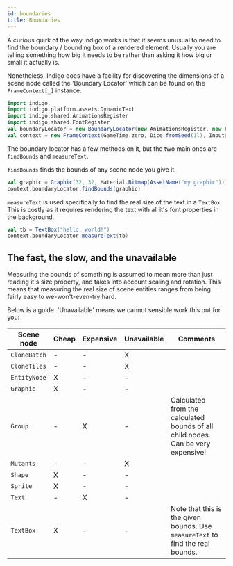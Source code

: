 ```yaml
---
id: boundaries
title: Boundaries
---
```


A curious quirk of the way Indigo works is that it seems unusual to need to find the boundary / bounding box of a rendered element. Usually you are telling something how big it needs to be rather than asking it how big or small it actually is.

Nonetheless, Indigo does have a facility for discovering the dimensions of a scene node called the 'Boundary Locator' which can be found on the `FrameContext[_]` instance.

```scala
import indigo._
import indigo.platform.assets.DynamicText
import indigo.shared.AnimationsRegister
import indigo.shared.FontRegister
val boundaryLocator = new BoundaryLocator(new AnimationsRegister, new FontRegister, new DynamicText)
val context = new FrameContext(GameTime.zero, Dice.fromSeed(1l), InputState.default, boundaryLocator, ())
```

The boundary locator has a few methods on it, but the two main ones are `findBounds` and `measureText`.

`findBounds` finds the bounds of any scene node you give it.

```scala
val graphic = Graphic(32, 32, Material.Bitmap(AssetName("my graphic")))
context.boundaryLocator.findBounds(graphic)
```

`measureText` is used specifically to find the real size of the text in a `TextBox`. This is costly as it requires rendering the text with all it's font properties in the background.

```scala
val tb = TextBox("hello, world!")
context.boundaryLocator.measureText(tb)
```

## The fast, the slow, and the unavailable

Measuring the bounds of something is assumed to mean more than just reading it's size property, and takes into account scaling and rotation. This means that measuring the real size of scene entities ranges from being fairly easy to we-won't-even-try hard.

Below is a guide. 'Unavailable' means we cannot sensible work this out for you:

Scene node|Cheap|Expensive|Unavailable|Comments
---|---|---|---|---
`CloneBatch`|-|-|X|
`CloneTiles`|-|-|X|
`EntityNode`|X|-|-|
`Graphic`|X|-|-|
`Group`|-|X|-|Calculated from the calculated bounds of all child nodes. Can be very expensive!
`Mutants`|-|-|X|
`Shape`|X|-|-|
`Sprite`|X|-|-|
`Text`|-|X|-|
`TextBox`|X|-|-|Note that this is the given bounds. Use `measureText` to find the real bounds.
